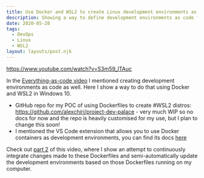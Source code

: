 ```yaml
---
title: Use Docker and WSL2 to create Linux development environments as code
description: Showing a way to define development environments as code for WSL2 using Docker
date: 2020-05-28
tags:
  - DevOps
  - Linux
  - WSL2
layout: layouts/post.njk
---
```


https://www.youtube.com/watch?v=S3m59_lTAuc

In the [Everything-as-code video](https://learn.alexchiri.com/posts/2020-05-28-everything%20as%20code/) I mentioned creating development environments as code as well. Here I show a way to do that using Docker and WSL2 in Windows 10.

* GitHub repo for my POC of using Dockerfiles to create #WSL2 distros: https://github.com/alexchiri/project-dev-palace - very much WIP so no docs for now and the repo is heavily customised for my use, but I plan to change this soon!
* I mentioned the VS Code extension that allows you to use Docker containers as development environments, you can find its docs [here](https://code.visualstudio.com/docs/remote/containers)

Check out [part 2]() of this video, where I show an attempt to continuously integrate changes made to these Dockerfiles and semi-automatically update the development environments based on those Dockerfiles running on my computer.